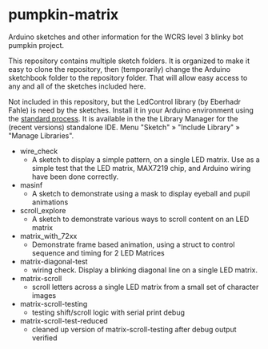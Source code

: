 # pumpkin-matrix

Arduino sketches and other information for the WCRS level 3 blinky bot pumpkin project.

This repository contains multiple sketch folders.  It is organized to make it easy to clone the repository, then (temporarily) change the Arduino sketchbook folder to the repository folder.  That will allow easy access to any and all of the sketches included here.

Not included in this repository, but the LedControl library (by Eberhadr Fahle) is need by the sketches.  Install it in your Arduino environment using the [standard process](https://www.arduino.cc/en/pmwiki.php?n=Guide/Libraries).  It is available in the the Library Manager for the (recent versions) standalone IDE.  Menu "Sketch" » "Include Library" » "Manage Libraries".

* wire_check
  * A sketch to display a simple pattern, on a single LED matrix.  Use as a simple test that the LED matrix, MAX7219 chip, and Arduino wiring have been done correctly.
* masinf
  * A sketch to demonstrate using a mask to display eyeball and pupil animations
* scroll_explore
  * A sketch to demonstrate various ways to scroll content on an LED matrix
* matrix_with_72xx
  * Demonstrate frame based animation, using a struct to control sequence and timing for 2 LED Matrices
* matrix-diagonal-test
  * wiring check. Display a blinking diagonal line on a single LED matrix.
* matrix-scroll
  * scroll letters across a single LED matrix from a small set of character images
* matrix-scroll-testing
  * testing shift/scroll logic with serial print debug
* matrix-scroll-test-reduced
  * cleaned up version of matrix-scroll-testing after debug output verified
